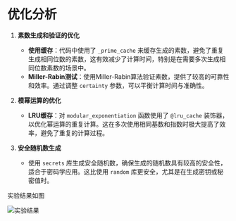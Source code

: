 # 优化分析

1. **素数生成和验证的优化**

   - **使用缓存**：代码中使用了 `_prime_cache` 来缓存生成的素数，避免了重复生成相同位数的素数，这有效减少了计算时间，特别是在需要多次生成相同位数素数的场景中。
   - **Miller-Rabin测试**：使用Miller-Rabin算法验证素数，提供了较高的可靠性和效率。通过调整 `certainty` 参数，可以平衡计算时间与准确性。

2. **模幂运算的优化**

   - **LRU缓存**：对 `modular_exponentiation` 函数使用了 `@lru_cache` 装饰器，以优化幂运算的重复计算。这在多次使用相同基数和指数时极大提高了效率，避免了重复的计算过程。

3. **安全随机数生成**

   - 使用 `secrets` 库生成安全随机数，确保生成的随机数具有较高的安全性，适合于密码学应用。这比使用 `random` 库更安全，尤其是在生成密钥或秘密值时。


实验结果如图

![实验结果](https://cdn.7jm.cn/upload/images/b32cb7864a5b0fa61587d104abc7a9b2_17139_1755161045770.jpg)
